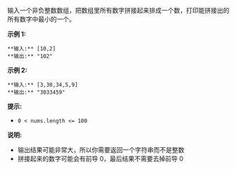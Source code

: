 输入一个非负整数数组，把数组里所有数字拼接起来排成一个数，打印能拼接出的所有数字中最小的一个。



**示例 1:**

    
    
    **输入:** [10,2]
    **输出:** "102"

**示例  2:**

    
    
    **输入:** [3,30,34,5,9]
    **输出:** "3033459"



**提示:**

  * `0 < nums.length <= 100`

**说明:**

  * 输出结果可能非常大，所以你需要返回一个字符串而不是整数
  * 拼接起来的数字可能会有前导 0，最后结果不需要去掉前导 0

